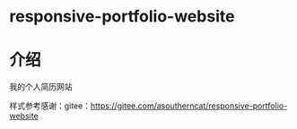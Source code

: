 # responsive-portfolio-website

# 介绍

我的个人简历网站

样式参考感谢：gitee：https://gitee.com/asoutherncat/responsive-portfolio-website
